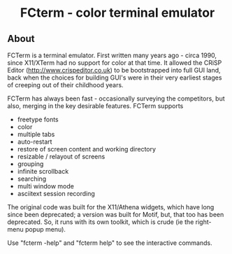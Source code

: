 <h1 align="center">FCterm - color terminal emulator</h1>

## About

FCTerm is a terminal emulator. First written many years ago - circa 1990,
since X11/XTerm had no support for color at that time. It allowed the CRiSP
Editor (http://www.crispeditor.co.uk) to be bootstrapped into full
GUI land, back when the choices for building GUI's were in their very
earliest stages of creeping out of their childhood years.

FCTerm has always been fast - occasionally surveying the competitors,
but also, merging in the key desirable features. FCTerm supports

- freetype fonts
- color
- multiple tabs
- auto-restart
- restore of screen content and working directory
- resizable / relayout of screens
- grouping
- infinite scrollback
- searching
- multi window mode
- asciitext session recording

The original code was built for the X11/Athena widgets, which have
long since been deprecated; a version was built for Motif, but, that too
has been deprecated. So, it runs with its own toolkit, which is
crude (ie the right-menu popup menu).

Use "fcterm -help" and "fcterm help" to see the interactive commands.

